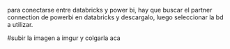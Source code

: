 para conectarse entre databricks y power bi, hay que buscar el partner connection de powerbi en databricks y descargalo, luego seleccionar la bd a utilizar.




#subir la imagen a imgur y colgarla aca
